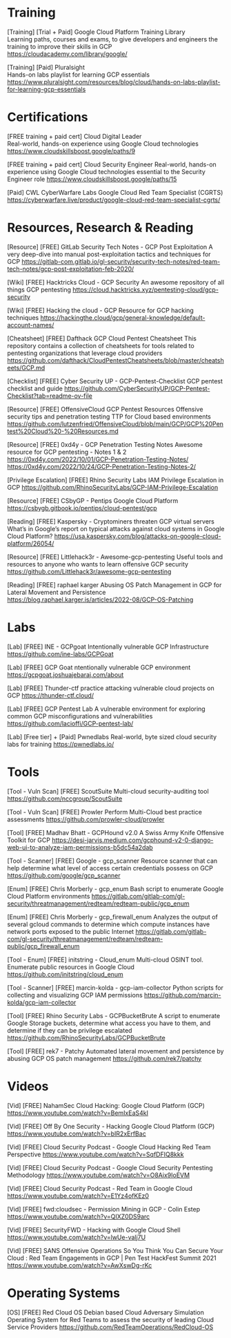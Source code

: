 
# Training

[Training] [Trial + Paid] Google Cloud Platform Training Library \
Learning paths, courses and exams, to give developers and engineers the training to improve their skills in GCP \
https://cloudacademy.com/library/google/

[Training] [Paid] Pluralsight \
Hands-on labs playlist for learning GCP essentials \
https://www.pluralsight.com/resources/blog/cloud/hands-on-labs-playlist-for-learning-gcp-essentials

# Certifications

[FREE training + paid cert] Cloud Digital Leader \
Real-world, hands-on experience using Google Cloud technologies
https://www.cloudskillsboost.google/paths/9

[FREE training + paid cert] Cloud Security Engineer
Real-world, hands-on experience using Google Cloud technologies essential to the Security Engineer role
https://www.cloudskillsboost.google/paths/15

[Paid] CWL CyberWarfare Labs
Google Cloud Red Team Specialist (CGRTS)
https://cyberwarfare.live/product/google-cloud-red-team-specialist-cgrts/

# Resources, Research & Reading

[Resource] [FREE] GitLab Security Tech Notes - GCP Post Exploitation
A very deep-dive into manual post-exploitation tactics and techniques for GCP
https://gitlab-com.gitlab.io/gl-security/security-tech-notes/red-team-tech-notes/gcp-post-exploitation-feb-2020/

[Wiki] [FREE] Hacktricks Cloud - GCP Security
An awesome repository of all things GCP pentesting
https://cloud.hacktricks.xyz/pentesting-cloud/gcp-security

[Wiki] [FREE] Hacking the cloud - GCP
Resource for GCP hacking techniques
https://hackingthe.cloud/gcp/general-knowledge/default-account-names/

[Cheatsheet] [FREE] Dafthack GCP Cloud Pentest Cheatsheet
This repository contains a collection of cheatsheets for tools related to pentesting organizations that leverage cloud providers
https://github.com/dafthack/CloudPentestCheatsheets/blob/master/cheatsheets/GCP.md

[Checklist] [FREE] Cyber Security UP - GCP-Pentest-Checklist
GCP pentest checklist and guide
https://github.com/CyberSecurityUP/GCP-Pentest-Checklist?tab=readme-ov-file

[Resource] [FREE] OffensiveCloud GCP Pentest Resources
Offensive security tips and penetration testing TTP for Cloud based environments
https://github.com/lutzenfried/OffensiveCloud/blob/main/GCP/GCP%20Pentest%20Cloud%20-%20Resources.md

[Resource] [FREE] 0xd4y - GCP Penetration Testing Notes
Awesome resource for GCP pentesting - Notes 1 & 2
https://0xd4y.com/2022/10/01/GCP-Penetration-Testing-Notes/
https://0xd4y.com/2022/10/24/GCP-Penetration-Testing-Notes-2/

[Privilege Escalation] [FREE] Rhino Security Labs
IAM Privilege Escalation in GCP
https://github.com/RhinoSecurityLabs/GCP-IAM-Privilege-Escalation

[Resource] [FREE] CSbyGP - Pentips
Google Cloud Platform
https://csbygb.gitbook.io/pentips/cloud-pentest/gcp

[Reading] [FREE] Kaspersky - Cryptominers threaten GCP virtual servers
What’s in Google’s report on typical attacks against cloud systems in Google Cloud Platform?
https://usa.kaspersky.com/blog/attacks-on-google-cloud-platform/26054/

[Resource] [FREE] Littlehack3r - Awesome-gcp-pentesting
Useful tools and resources to anyone who wants to learn offensive GCP security
https://github.com/Littlehack3r/awesome-gcp-pentesting

[Reading] [FREE] raphael karger
Abusing OS Patch Management in GCP for Lateral Movement and Persistence
https://blog.raphael.karger.is/articles/2022-08/GCP-OS-Patching


# Labs

[Lab] [FREE] INE - GCPgoat
Intentionally vulnerable GCP Infrastructure
https://github.com/ine-labs/GCPGoat

[Lab] [FREE] GCP Goat
ntentionally vulnerable GCP environment 
https://gcpgoat.joshuajebaraj.com/about

[Lab] [FREE] Thunder-ctf
practice attacking vulnerable cloud projects on GCP
https://thunder-ctf.cloud/

[Lab] [FREE] GCP Pentest Lab
A vulnerable environment for exploring common GCP misconfigurations and vulnerabilities
https://github.com/lacioffi/GCP-pentest-lab/

[Lab] [Free tier] + [Paid] Pwnedlabs
Real-world, byte sized cloud security labs for training
https://pwnedlabs.io/


# Tools

[Tool - Vuln Scan] [FREE] ScoutSuite
Multi-cloud security-auditing tool
https://github.com/nccgroup/ScoutSuite

[Tool - Vuln Scan] [FREE] Prowler
Perform Multi-Cloud best practice assessments
https://github.com/prowler-cloud/prowler

[Tool] [FREE] Madhav Bhatt - GCPHound v2.0
A Swiss Army Knife Offensive Toolkit for GCP
https://desi-jarvis.medium.com/gcphound-v2-0-django-web-ui-to-analyze-iam-permissions-b5dc54a2dab

[Tool - Scanner] [FREE] Google - gcp_scanner
Resource scanner that can help determine what level of access certain credentials possess on GCP
https://github.com/google/gcp_scanner

[Enum] [FREE] Chris Morberly - gcp_enum
Bash script to enumerate Google Cloud Platform environments
https://gitlab.com/gitlab-com/gl-security/threatmanagement/redteam/redteam-public/gcp_enum

[Enum] [FREE] Chris Morberly - gcp_firewall_enum
Analyzes the output of several gcloud commands to determine which compute instances have network ports exposed to the public Internet
https://gitlab.com/gitlab-com/gl-security/threatmanagement/redteam/redteam-public/gcp_firewall_enum

[Tool - Enum]  [FREE] initstring - Cloud_enum
Multi-cloud OSINT tool. Enumerate public resources in Google Cloud
https://github.com/initstring/cloud_enum

[Tool - Scanner]  [FREE] marcin-kolda - gcp-iam-collector
Python scripts for collecting and visualizing GCP IAM permissions
https://github.com/marcin-kolda/gcp-iam-collector

[Tool] [FREE] Rhino Security Labs - GCPBucketBrute
A script to enumerate Google Storage buckets, determine what access you have to them, and determine if they can be privilege escalated
https://github.com/RhinoSecurityLabs/GCPBucketBrute

[Tool] [FREE] rek7 - Patchy
Automated lateral movement and persistence by abusing GCP OS patch management
https://github.com/rek7/patchy


# Videos

[Vid] [FREE] NahamSec Cloud Hacking: Google Cloud Platform (GCP)
https://www.youtube.com/watch?v=BemIxEaS4kI

[Vid] [FREE] Off By One Security - Hacking Google Cloud Platform (GCP)
https://www.youtube.com/watch?v=bIR2xErfBac

[Vid] [FREE] Cloud Security Podcast - Google Cloud Hacking Red Team Perspective
https://www.youtube.com/watch?v=SqfDFIQ8kkk

[Vid] [FREE] Cloud Security Podcast - Google Cloud Security Pentesting Methodology
https://www.youtube.com/watch?v=O8Aix9IoEVM

[Vid] [FREE] Cloud Security Podcast - Red Team in Google Cloud
https://www.youtube.com/watch?v=E1Yz4ofKEz0

[Vid] [FREE] fwd:cloudsec - Permission Mining in GCP - Colin Estep
https://www.youtube.com/watch?v=QIXZ0DS9arc

[Vid] [FREE] SecurityFWD - Hacking with Google Cloud Shell
https://www.youtube.com/watch?v=lwUe-valj7U

[Vid] [FREE] SANS Offensive Operations
So You Think You Can Secure Your Cloud : Red Team Engagements in GCP | Pen Test HackFest Summit 2021
https://www.youtube.com/watch?v=AwXswDg-rKc

 # Operating Systems

[OS] [FREE] Red Cloud OS
Debian based Cloud Adversary Simulation Operating System for Red Teams to assess the security of leading Cloud Service Providers
https://github.com/RedTeamOperations/RedCloud-OS
